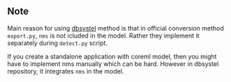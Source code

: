 ## Note
Main reason for using [dbsystel](https://github.com/dbsystel/yolov5-coreml-tools) method is that in official conversion method `export.py`, `nms` is not icluded in the model. Rather they implement it separately during `detect.py` script. 

If you create a standalone application with coreml model, then you might have to implement nms manually which can be hard. However in dbsystel repository, it integrates `nms` in the model.
